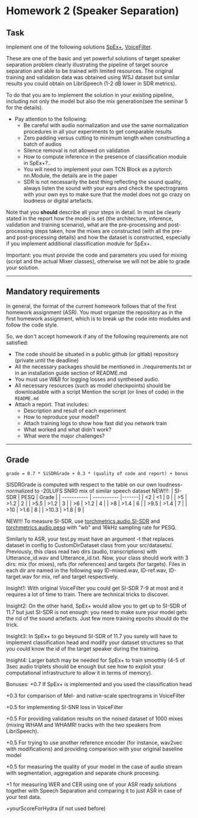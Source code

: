 # Homework 2 (Speaker Separation)

## Task
Implement one of the following solutions
[SpEx+](https://www.isca-speech.org/archive/interspeech_2020/ge20_interspeech.html),
[VoiceFilter](https://arxiv.org/abs/1810.04826).

These are one of the basic and yet powerful solutions of target speaker separation problem clearly illustrating the pipeline of target source separation and able to be trained with limited resources. The original training and validation data was obtained using WSJ dataset but similar results you could obtain on LibriSpeech (1-2 dB lower in SDR metrics).

To do that you are to implement the solution in your existing pipeline, including not only the model but also the mix generation(see the seminar 5 for the details). 

    
* Pay attention to the following:
  * Be careful with audio normalization and use the same normalization procedures in all your experiments to get comparable results
  * Zero padding versus cutting to minimum length when constructing a batch of audios
  * Silence removal is not allowed on validation
  * How to compute inference in the presence of classification module in SpEx+?..
  * You will need to implement your own TCN Block as a pytorch nn.Module, the details are in the paper
  * SDR is not necessarily the best thing reflecting the sound quality, always listen the sound with your ears and check the spectrograms with your own eys to make sure that the model does not go crazy on loudness or digital artefacts.

Note that you **should** describe all your steps in detail. In must be clearly stated in the report how the model is set (the architecture, inference, validation and training scenario), what are the pre-processing and post-processing steps taken, how the mixes are constructed (with all the pre- and post-processing details) and how the dataset is constructed, especially if you implement additional classification module for SpEx+.

Important: you must provide the code and parameters you used for mixing (script and the actual Mixer classes), otherwise we will not be able to grade your solution.

--------------
## Mandatory requirements
In general, the format of the current homework follows that of the first homework assignment (ASR).
You must organize the repository as in the first homework assignment, which is to break up the code into modules and follow the code style.

So, we don't accept homework if any of the following requirements are not satisfied:
* The code should be situated in a public github (or gitlab) repository (private until the deadline)
* All the necessary packages should be mentioned in ./requirements.txt or in an installation guide section of README.md
* You must use W&B for logging losses and synthesed audio. 
* All necessary resources (such as model checkpoints) should be downloadable with a script
  Mention the script (or lines of code) in the `README.md`
* Attach a report. That includes:
  * Description and result of each experiment
  * How to reproduce your model?
  * Attach training logs to show how fast did you network train
  * What worked and what didn't work?
  * What were the major challenges?
  
--------------
## Grade

```
grade = 0.7 * SiSDRGrade + 0.3 * (quality of code and report) + bonus
```

SISDRGrade is computed with respect to the table on our own loudness-normalized to -20LUFS SNR0 mix of similar speech dataset NEW!!!:
| SI-SDR      | PESQ        | Grade |
| ----------- | ----------- |-------|
| <2          | <1          |  0    |
| >5          | >1.2        |  2    |
| >5.5          | >1.2        |  3    |
| >6        | >1.2        |  4    |
| >8       | >1.4        |  6    |
| >9.5         | >1.4        |  7    |
| >10         | >1.6        |  8    |
| >10.3         | >1.8        |  9    |

NEW!!! To measure SI-SDR, use [torchmetrics.audio.SI-SDR](https://torchmetrics.readthedocs.io/en/stable/audio/scale_invariant_signal_distortion_ratio.html) and [torchmetrics.audio.pesq](https://torchmetrics.readthedocs.io/en/stable/audio/perceptual_evaluation_speech_quality.html) with "wb" and 16kHz sampling rate for PESQ.

Similarly to ASR, your test.py must have an argument -t that replaces dataset in config to CustomDirDataset class from your src/datasets/. Previously, this class read two dirs (audio, transcriptions) with Utterance_id.wav and Utterance_id.txt. Now, your class should work with 3 dirs: mix (for mixes), refs (for references) and targets (for targets). Files in each dir are named in the following way ID-mixed.wav, ID-ref.wav, ID-target.wav for mix, ref and target respectively.

Insight1: With original VoiceFilter you could get SI-SDR 7-9 at most and it requires a lot of time to train. There are technical tricks to discover. 

Insight2: On the other hand, SpEx+ would allow you to get up to SI-SDR of 11.7 but just SI-SDR is not enough: you need to make sure your model gets the rid of the sound artefacts. Just few more training epochs should do the trick. 

Insight3: In SpEx+ to go beyound SI-SDR of 11.7 you surely will have to implement classification head and modify your dataset structures so that you could know the id of the target speaker during the training. 

Insight4: Larger batch may be needed for SpEx+ to train smoothly (4-5 of 3sec audio triplets should be enough but see how to exploit your computational infrastructure to allow it in terms of memory).

Bonuses:
+0.7 If SpEx+ is implemented and you used the classification head 

+0.3 for comparison of Mel- and native-scale spectrograms in VoiceFilter

+0.5 for implementing SI-SNR loss in VoiceFilter

+0.5 For providing validation results on the noised dataset of 1000 mixes (mixing WHAM and WHAMR! tracks with the two speakers from LibriSpeech).

+0.5 For trying to use another reference encoder (for instance, wav2vec with modifications) and providing comparison with your original baseline model

+0.5 for measuring the quality of your model in the case of audio stream with segmentation, aggregation and separate chunk procesing.

+1 for measuring WER and CER using one of your ASR ready solutions together with Speech Separation and comparing it to just ASR in case of your test data.

+yourScoreForHydra (if not used before)
